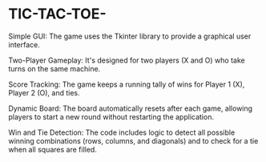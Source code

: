 # TIC-TAC-TOE-
Simple GUI: The game uses the Tkinter library to provide a graphical user interface.

Two-Player Gameplay: It's designed for two players (X and O) who take turns on the same machine.

Score Tracking: The game keeps a running tally of wins for Player 1 (X), Player 2 (O), and ties.

Dynamic Board: The board automatically resets after each game, allowing players to start a new round without restarting the application.

Win and Tie Detection: The code includes logic to detect all possible winning combinations (rows, columns, and diagonals) and to check for a tie when all squares are filled.

